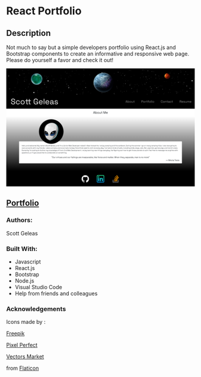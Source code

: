 # React Portfolio

## Description

Not much to say but a simple developers portfolio using React.js and Bootstrap components to create an informative and responsive web page. Please do yourself a favor and check it out!

![Scott Geleas' React Portfolio](./public/images/react-portfolio.png)

## [Portfolio](https://scottgeleas.github.io/React-Portfolio/)

### Authors:

Scott Geleas

### Built With:

-   Javascript
-   React.js
-   Bootstrap
-   Node.js
-   Visual Studio Code
-   Help from friends and colleagues

### Acknowledgements

Icons made by :

[Freepik](https://www.freepik.com)

[Pixel Perfect](https://www.flaticon.com/authors/pixel-perfect)

[Vectors Market](https://www.flaticon.com/authors/vectors-market)

from [Flaticon](https://www.flaticon.com/)
